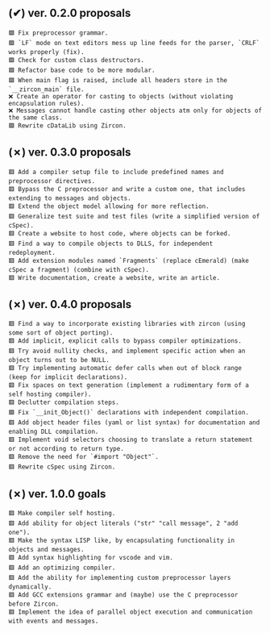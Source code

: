 ## (✔) ver. 0.2.0 proposals
    🟩 Fix preprocessor grammar.
    🟩 `LF` mode on text editors mess up line feeds for the parser, `CRLF` works properly (fix).
    🟩 Check for custom class destructors.
    🟩 Refactor base code to be more modular.
    🟩 When main flag is raised, include all headers store in the `__zircon_main` file.
    ❌ Create an operator for casting to objects (without violating encapsulation rules).
    ❌ Messages cannot handle casting other objects atm only for objects of the same class.
    🟩 Rewrite cDataLib using Zircon.

## (✗) ver. 0.3.0 proposals
    🟥 Add a compiler setup file to include predefined names and preprocessor directives.
    🟥 Bypass the C preprocessor and write a custom one, that includes extending to messages and objects.
    🟥 Extend the object model allowing for more reflection.
    🟥 Generalize test suite and test files (write a simplified version of cSpec).
    🟥 Create a website to host code, where objects can be forked.
    🟥 Find a way to compile objects to DLLS, for independent redeployment.
    🟥 Add extension modules named `Fragments` (replace cEmerald) (make cSpec a fragment) (combine with cSpec).
    🟥 Write documentation, create a website, write an article.

## (✗) ver. 0.4.0 proposals
    🟥 Find a way to incorporate existing libraries with zircon (using some sort of object porting).
    🟥 Add implicit, explicit calls to bypass compiler optimizations.
    🟥 Try avoid nullity checks, and implement specific action when an object turns out to be NULL.
    🟥 Try implementing automatic defer calls when out of block range (keep for implicit declarations).
    🟥 Fix spaces on text generation (implement a rudimentary form of a self hosting compiler).
    🟥 Declutter compilation steps.
    🟩 Fix `__init_Object()` declarations with independent compilation.
    🟥 Add object header files (yaml or list syntax) for documentation and enabling DLL compilation.
    🟥 Implement void selectors choosing to translate a return statement or not according to return type.
    🟥 Remove the need for `#import "Object"`.
    🟥 Rewrite cSpec using Zircon.

## (✗) ver. 1.0.0 goals
    🟥 Make compiler self hosting.
    🟥 Add ability for object literals ("str" "call message", 2 "add one").
    🟥 Make the syntax LISP like, by encapsulating functionality in objects and messages.
    🟥 Add syntax highlighting for vscode and vim.
    🟥 Add an optimizing compiler.
    🟥 Add the ability for implementing custom preprocessor layers dynamically.
    🟥 Add GCC extensions grammar and (maybe) use the C preprocessor before Zircon.
    🟥 Implement the idea of parallel object execution and communication with events and messages.
